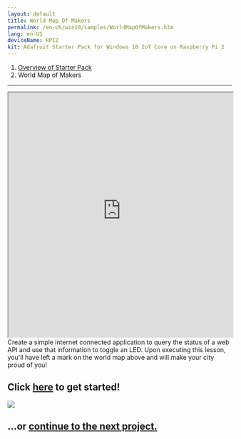 ```yaml
---
layout: default
title: World Map Of Makers
permalink: /en-US/win10/samples/WorldMapOfMakers.htm
lang: en-US
deviceName: RPI2
kit: Adafruit Starter Pack for Windows 10 IoT Core on Raspberry Pi 2
---
```


<ol class="breadcrumb">
  <li><a href="{{site.baseurl}}/{{page.lang}}/AdafruitMakerKit.htm">Overview of Starter Pack</a></li>
  <li class="active">World Map of Makers</li>
</ol>
<hr/>
<iframe class="maker-kit" scrolling="no" src="https://adafruitsample.azurewebsites.net/cardViewer?lesson=201" width="100%" height="550px"></iframe>


<div class="row">
      Create a simple internet connected application to query the status of a web API and use that information to toggle an LED.
      Upon executing this lesson, you'll have left a mark on the world map above and will make your city proud of you!
</div>
<div class="row projectRow">
  <div class="col-md-6 col-sm-12">
    <h2 class="text-center maker-kit">Click <a target="_blank" href="http://www.hackster.io/projects/12721?auth_token=b26be92d375bc16823077bd874693e9c">here</a> to get started!</h2>
  </div>
  <div class="col-md-6 col-sm-12">
    <img src="{{site.baseurl}}/images/AdafruitStarterPack/WebBlinkyMakerMap.JPG">
  </div>
</div>
<div class="row lineTop">
  <div class="col-md-6 col-md-offset-6 col-sm-12 text-right">
    <h2 class="maker-kit">...or <a href="http://www.hackster.io/projects/12723?auth_token=1ea83680196dbebca4f47216650521ed"> continue to the next project.</a></h2>
  </div>
</div>
